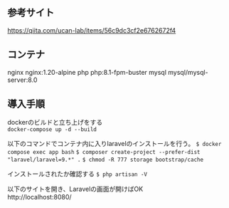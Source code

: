 ## 参考サイト
https://qiita.com/ucan-lab/items/56c9dc3cf2e6762672f4  
  
## コンテナ  
nginx nginx:1.20-alpine
php php:8.1-fpm-buster
mysql mysql/mysql-server:8.0

## 導入手順

dockerのビルドと立ち上げをする  
`docker-compose up -d --build`

以下のコマンドでコンテナ内に入りlaravelのインストールを行う。
`$ docker compose exec app bash`
`$ composer create-project --prefer-dist "laravel/laravel=9.*" .`
`$ chmod -R 777 storage bootstrap/cache`

インストールされたか確認する
`$ php artisan -V`

以下のサイトを開き、Laravelの画面が開けばOK    
http://localhost:8080/